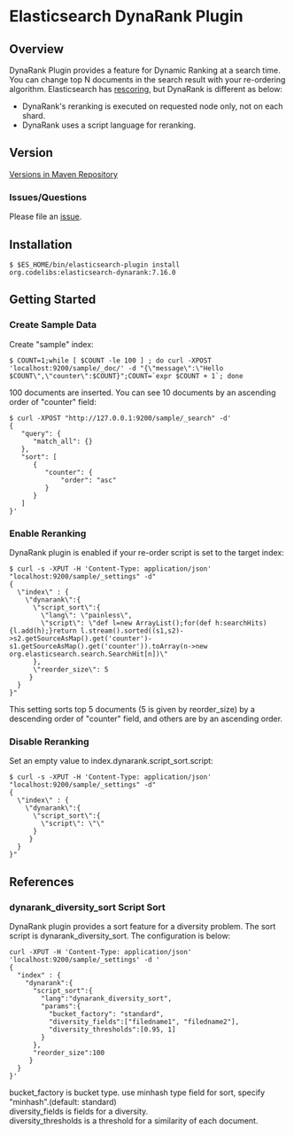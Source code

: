 Elasticsearch DynaRank Plugin
=======================

## Overview

DynaRank Plugin provides a feature for Dynamic Ranking at a search time.
You can change top N documents in the search result with your re-ordering algorithm.
Elasticsearch has [rescoring](http://www.elasticsearch.org/guide/en/elasticsearch/reference/current/search-request-rescore.html "rescoring"), but DynaRank is different as below:

 * DynaRank's reranking is executed on requested node only, not on each shard. 
 * DynaRank uses a script language for reranking.


## Version

[Versions in Maven Repository](https://repo1.maven.org/maven2/org/codelibs/elasticsearch-dynarank/)

### Issues/Questions

Please file an [issue](https://github.com/codelibs/elasticsearch-dynarank/issues "issue").

## Installation

    $ $ES_HOME/bin/elasticsearch-plugin install org.codelibs:elasticsearch-dynarank:7.16.0

## Getting Started

### Create Sample Data

Create "sample" index:

    $ COUNT=1;while [ $COUNT -le 100 ] ; do curl -XPOST 'localhost:9200/sample/_doc/' -d "{\"message\":\"Hello $COUNT\",\"counter\":$COUNT}";COUNT=`expr $COUNT + 1`; done

100 documents are inserted. You can see 10 documents by an ascending order of "counter" field:

    $ curl -XPOST "http://127.0.0.1:9200/sample/_search" -d'
    {
       "query": {
          "match_all": {}
       },
       "sort": [
          {
             "counter": {
                 "order": "asc"
             }
          }
       ]
    }'

### Enable Reranking

DynaRank plugin is enabled if your re-order script is set to the target index:

```
$ curl -s -XPUT -H 'Content-Type: application/json' "localhost:9200/sample/_settings" -d"
{
  \"index\" : {
    \"dynarank\":{
      \"script_sort\":{
        \"lang\": \"painless\",
        \"script\": \"def l=new ArrayList();for(def h:searchHits){l.add(h);}return l.stream().sorted((s1,s2)->s2.getSourceAsMap().get('counter')-s1.getSourceAsMap().get('counter')).toArray(n->new org.elasticsearch.search.SearchHit[n])\"
      },
      \"reorder_size\": 5
     }
  }
}"
```

This setting sorts top 5 documents (5 is given by reorder\_size) by a descending order of "counter" field, and others are by an ascending order.

### Disable Reranking

Set an empty value to index.dynarank.script\_sort.script:

```
$ curl -s -XPUT -H 'Content-Type: application/json' "localhost:9200/sample/_settings" -d"
{
  \"index\" : {
    \"dynarank\":{
      \"script_sort\":{
        \"script\": \"\"
      }
     }
  }
}"
```

## References

### dynarank\_diversity\_sort Script Sort

DynaRank plugin provides a sort feature for a diversity problem.
The sort script is dynarank\_diversity\_sort.
The configuration is below:

    curl -XPUT -H 'Content-Type: application/json' 'localhost:9200/sample/_settings' -d '
    {
      "index" : {
        "dynarank":{
          "script_sort":{
            "lang":"dynarank_diversity_sort",
            "params":{
              "bucket_factory": "standard",
              "diversity_fields":["filedname1", "filedname2"],
              "diversity_thresholds":[0.95, 1]
            }
          },
          "reorder_size":100
         }
      }
    }'

bucket\_factory is bucket type. use minhash type field for sort, specify "minhash".(default: standard)  
diversity\_fields is fields for a diversity.  
diversity\_thresholds is a threshold for a similarity of each document.
